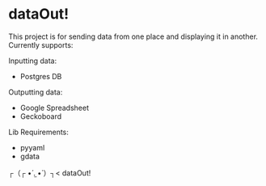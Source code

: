 dataOut!
========

This project is for sending data from one place and displaying it in another. Currently supports:

Inputting data:
- Postgres DB

Outputting data:
- Google Spreadsheet
- Geckoboard

Lib Requirements:
- pyyaml
- gdata

┌（┌    •́ .̫ •̀ ）┐< dataOut!